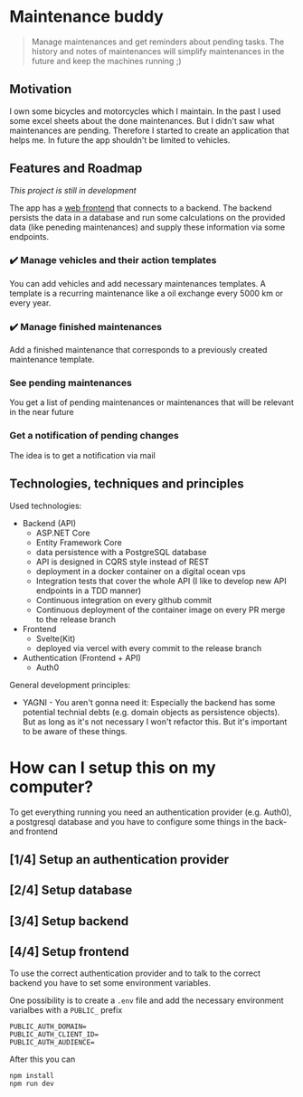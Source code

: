 # Maintenance buddy

> Manage maintenances and get reminders about pending tasks. 
The history and notes of maintenances will simplify maintenances in the future and keep the machines running ;)

## Motivation

I own some bicycles and motorcycles which I maintain. In the past I used some excel sheets about the done maintenances. But I didn't saw what maintenances are pending. Therefore I started to create an application that helps me. In future the app shouldn't be limited to vehicles.


## Features and Roadmap

*This project is still in development*

The app has a [web frontend](https://maintenance-buddy.georg-braun.de) that connects to a backend. The backend persists the data in a database and run some calculations on the provided data (like peneding maintenances) and supply these information via some endpoints.


### ✔️ Manage vehicles and their action templates 
You can add vehicles and add necessary maintenances templates. A template is a recurring maintenance like a oil exchange every 5000 km or every year.

### ✔️ Manage finished maintenances
Add a finished maintenance that corresponds to a previously created maintenance template.

### See pending maintenances
You get a list of pending maintenances or maintenances that will be relevant in the near future

### Get a notification of pending changes
The idea is to get a notification via mail

## Technologies, techniques and principles

Used technologies:
- Backend (API)
  - ASP.NET Core
  - Entity Framework Core
  - data persistence with a PostgreSQL database
  - API is designed in CQRS style instead of REST
  - deployment in a docker container on a digital ocean vps
  - Integration tests that cover the whole API (I like to develop new API endpoints in a TDD manner)
  - Continuous integration on every github commit 
  - Continuous deployment of the container image on every PR merge to the release branch
- Frontend
  - Svelte(Kit)
  - deployed via vercel with every commit to the release branch
- Authentication (Frontend + API)
  - Auth0


General development principles:
- YAGNI - You aren't gonna need it: Especially the backend has some potential technial debts (e.g. domain objects as persistence objects). But as long as it's not necessary I won't refactor this. But it's important to be aware of these things.


# How can I setup this on my computer?

To get everything running you need an authentication provider (e.g. Auth0), a postgresql database and you have to configure some things in the back- and frontend

## [1/4] Setup an authentication provider

## [2/4] Setup database

## [3/4] Setup backend

## [4/4] Setup frontend

To use the correct authentication provider and to talk to the correct backend you have to set some environment variables.

One possibility is to create a `.env` file and add the necessary environment varialbes with a `PUBLIC_` prefix
```
PUBLIC_AUTH_DOMAIN=
PUBLIC_AUTH_CLIENT_ID=
PUBLIC_AUTH_AUDIENCE=
```

After this you can
```
npm install
npm run dev
```
